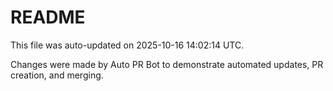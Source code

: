 # README

This file was auto-updated on 2025-10-16 14:02:14 UTC.

Changes were made by Auto PR Bot to demonstrate automated updates, PR creation, and merging.
